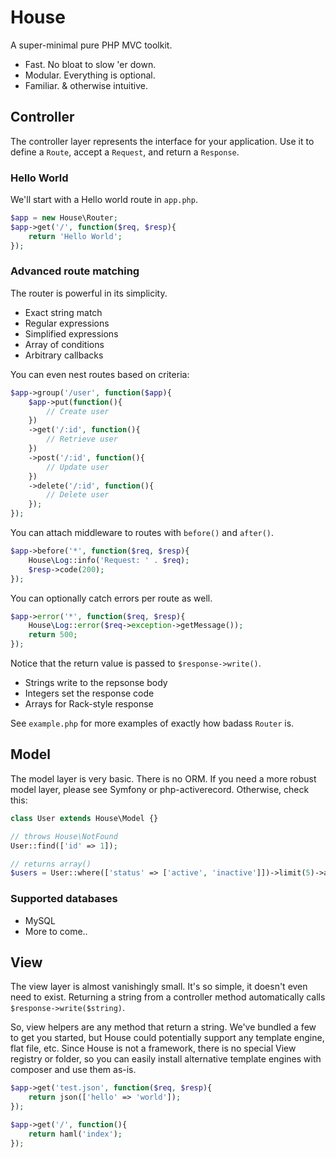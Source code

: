 # House

A super-minimal pure PHP MVC toolkit.

* Fast. No bloat to slow 'er down.
* Modular. Everything is optional.
* Familiar. & otherwise intuitive.


## Controller

The controller layer represents the interface for your application. 
Use it to define a `Route`, accept a `Request`, and return a `Response`.

### Hello World

We'll start with a Hello world route in `app.php`.

```php	
$app = new House\Router;
$app->get('/', function($req, $resp){
	return 'Hello World';			
});
```

### Advanced route matching

The router is powerful in its simplicity.

* Exact string match
* Regular expressions
* Simplified expressions
* Array of conditions
* Arbitrary callbacks

You can even nest routes based on criteria:

```php
$app->group('/user', function($app){
	$app->put(function(){
		// Create user
	})
	->get('/:id', function(){
		// Retrieve user
	})
	->post('/:id', function(){
		// Update user
	})
	->delete('/:id', function(){
		// Delete user
	});
});
```

You can attach middleware to routes with `before()` and `after()`.

```php
$app->before('*', function($req, $resp){
	House\Log::info('Request: ' . $req);
	$resp->code(200);
});
```

You can optionally catch errors per route as well.

```php
$app->error('*', function($req, $resp){
	House\Log::error($req->exception->getMessage());
	return 500;
});
```

Notice that the return value is passed to `$response->write()`.

* Strings write to the repsonse body
* Integers set the response code
* Arrays for Rack-style response

See `example.php` for more examples of exactly how badass `Router` is.


## Model

The model layer is very basic. There is no ORM. If you need a more robust
model layer, please see Symfony or php-activerecord. Otherwise, check this:

```php
class User extends House\Model {}

// throws House\NotFound
User::find(['id' => 1]);

// returns array() 
$users = User::where(['status' => ['active', 'inactive']])->limit(5)->all();
```

### Supported databases

* MySQL
* More to come..


## View

The view layer is almost vanishingly small. It's so simple, it doesn't even need to exist.
Returning a string from a controller method automatically calls `$response->write($string)`.

So, view helpers are any method that return a string. We've bundled a few to get you started,
but House could potentially support any template engine, flat file, etc. Since House is not a
framework, there is no special View registry or folder, so you can easily install alternative
template engines with composer and use them as-is.

```php
$app->get('test.json', function($req, $resp){
	return json(['hello' => 'world']);
});

$app->get('/', function(){
	return haml('index');
});
```
